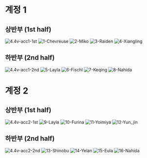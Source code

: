 # 계정 1
## 상반부 (1st half)
![4.4v-acc1-1st](./4.4v-acc1-1st.PNG)
![1-Chevreuse](./1-Chevreuse.png)
![2-Miko](./2-Miko.png)
![3-Raiden](./3-Raiden.png)
![4-Xiangling](./4-Xiangling.png)

</hr>

## 하반부 (2nd half)
![4.4v-acc1-2nd](./4.4v-acc1-2nd.PNG)
![5-Layla](./5-Layla.png)
![6-Fischl](./6-Fischl.png)
![7-Keqing](./7-Keqing.png)
![8-Nahida](./8-Nahida.png)

</hr>

# 계정 2
## 상반부 (1st half)
![4.4v-acc2-1st](./4.4v-acc2-1st.PNG)
![9-Layla](./9-Layla.png)
![10-Furina](./10-Furina.png)
![11-Yoimiya](./11-Yoimiya.png)
![12-Yun_jin](./12-Yun_jin.png)

</hr>

## 하반부 (2nd half)
![4.4v-acc2-2nd](./4.4v-acc2-2nd.PNG)
![13-Shinobu](./13-Shinobu.png)
![14-Yelan](./14-Yelan.png)
![15-Eula](./15-Eula.png)
![16-Nahida](./16-Nahida.png)
